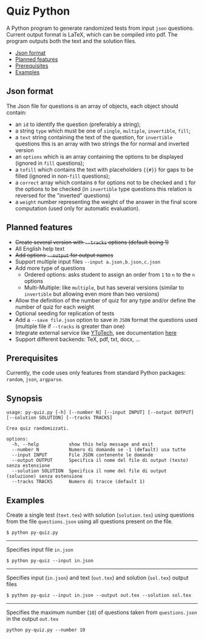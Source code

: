 # Quiz Python

A Python program to generate randomized tests from input `json` questions.
Current output format is LaTeX, which can be compiled into pdf. The program
outputs both the text and the solution files.

* [Json format](#json-format)
* [Planned features](#planned-features)
* [Prerequisites](#prerequisites)
* [Examples](#examples)

## Json format

The Json file for questions is an array of objects, each object should
contain:
* an `id` to identify the question (preferably a string);
* a string `type` which must be one of `single`, `multiple`, `invertible`, `fill`;
* a `text` string containing the text of the question, for `invertible` questions
this is an array with two strings the for normal and inverted version
* an `options` which is an array containing the options to be displayed (ignored in `fill` questions);
* a `tofill` which contains the text with placeholders `{{#}}` for gaps to be filled (ignored in non-`fill` questions);
* a `correct` array which contains `0` for options not to be checked and `1` for the
options to be checked (in `invertible` type questions this relation is reversed for the "inverted" questions)
* a `weight` number representing the weight of the answer in the final score computation (used only for automatic evaluation).

## Planned features
* ~~Create several version with `--tracks` options (default being 1)~~
* All English help text
* ~~Add options `--output` for output names~~
* Support multiple input files `--input a.json,b.json,c.json`
* Add more type of questions
    * Ordered options: asks student to assign an order from `1` to `n` to the `n` options
    * Multi-Multiple: like `multiple`, but has several versions (similar to `invertible` but allowing even more than two versions)
* Allow the definition of the number of quiz for any type and/or define the number of quiz for each weight
* Optional seeding for replication of tests
* Add a `--save file.json` option to save in `JSON` format the questions used (multiple file if
`--tracks` is greater than one)
* Integrate external service like [YToTech](https://latex.ytotech.com/), see documentation
[here](https://github.com/YtoTech/latex-on-http)
* Support different backends: TeX, pdf, txt, docx, ...

## Prerequisites

Currently, the code uses only features from standard Python packages: `random`, `json`, `argparse`.

## Synopsis

```
usage: py-quiz.py [-h] [--number N] [--input INPUT] [--output OUTPUT] [--solution SOLUTION] [--tracks TRACKS]

Crea quiz randomizzati.

options:
  -h, --help           show this help message and exit
  --number N           Numero di domande se -1 (default) usa tutte
  --input INPUT        File JSON contenente le domande
  --output OUTPUT      Specifica il nome del file di output (testo) senza estensione
  --solution SOLUTION  Specifica il nome del file di output (soluzione) senza estensione
  --tracks TRACKS      Numero di tracce (default 1)
```

## Examples

Create a single test (`text.tex`) with solution (`solution.tex`) using questions from the file `questions.json`
using all questions present on the file.

```
$ python py-quiz.py
```
---

Specifies input file `in.json`
```
$ python py-quiz --input in.json
```
---

Specifies input (`in.json`) and text (`out.tex`) and solution (`sol.tex`) output files
```
$ python py-quiz --input in.json --output out.tex --solution sol.tex
```
---

Specifies the maximum number (`10`) of questions taken from `questions.json` in the output `out.tex`
```
python py-quiz.py --number 10

